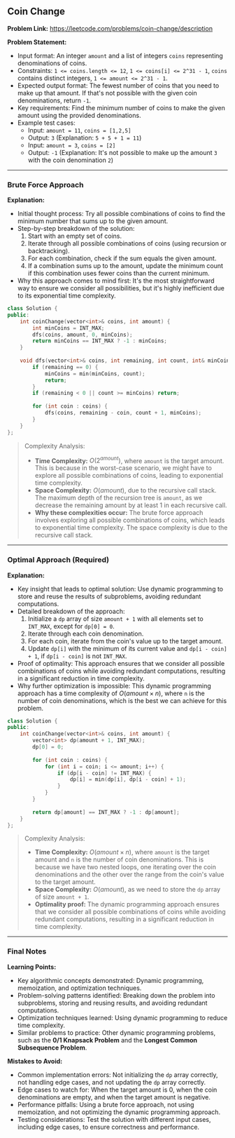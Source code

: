 ## Coin Change
**Problem Link:** https://leetcode.com/problems/coin-change/description

**Problem Statement:**
- Input format: An integer `amount` and a list of integers `coins` representing denominations of coins.
- Constraints: `1 <= coins.length <= 12`, `1 <= coins[i] <= 2^31 - 1`, `coins` contains distinct integers, `1 <= amount <= 2^31 - 1`.
- Expected output format: The fewest number of coins that you need to make up that amount. If that's not possible with the given coin denominations, return `-1`.
- Key requirements: Find the minimum number of coins to make the given amount using the provided denominations.
- Example test cases: 
    - Input: `amount = 11`, `coins = [1,2,5]`
    - Output: `3` (Explanation: `5 + 5 + 1 = 11`)
    - Input: `amount = 3`, `coins = [2]`
    - Output: `-1` (Explanation: It's not possible to make up the amount `3` with the coin denomination `2`)

---

### Brute Force Approach
**Explanation:**
- Initial thought process: Try all possible combinations of coins to find the minimum number that sums up to the given amount.
- Step-by-step breakdown of the solution:
    1. Start with an empty set of coins.
    2. Iterate through all possible combinations of coins (using recursion or backtracking).
    3. For each combination, check if the sum equals the given amount.
    4. If a combination sums up to the amount, update the minimum count if this combination uses fewer coins than the current minimum.
- Why this approach comes to mind first: It's the most straightforward way to ensure we consider all possibilities, but it's highly inefficient due to its exponential time complexity.

```cpp
class Solution {
public:
    int coinChange(vector<int>& coins, int amount) {
        int minCoins = INT_MAX;
        dfs(coins, amount, 0, minCoins);
        return minCoins == INT_MAX ? -1 : minCoins;
    }
    
    void dfs(vector<int>& coins, int remaining, int count, int& minCoins) {
        if (remaining == 0) {
            minCoins = min(minCoins, count);
            return;
        }
        if (remaining < 0 || count >= minCoins) return;
        
        for (int coin : coins) {
            dfs(coins, remaining - coin, count + 1, minCoins);
        }
    }
};
```

> Complexity Analysis:
> - **Time Complexity:** $O(2^{amount})$, where `amount` is the target amount. This is because in the worst-case scenario, we might have to explore all possible combinations of coins, leading to exponential time complexity.
> - **Space Complexity:** $O(amount)$, due to the recursive call stack. The maximum depth of the recursion tree is `amount`, as we decrease the remaining amount by at least 1 in each recursive call.
> - **Why these complexities occur:** The brute force approach involves exploring all possible combinations of coins, which leads to exponential time complexity. The space complexity is due to the recursive call stack.

---

### Optimal Approach (Required)
**Explanation:**
- Key insight that leads to optimal solution: Use dynamic programming to store and reuse the results of subproblems, avoiding redundant computations.
- Detailed breakdown of the approach:
    1. Initialize a `dp` array of size `amount + 1` with all elements set to `INT_MAX`, except for `dp[0] = 0`.
    2. Iterate through each coin denomination.
    3. For each coin, iterate from the coin's value up to the target amount.
    4. Update `dp[i]` with the minimum of its current value and `dp[i - coin] + 1`, if `dp[i - coin]` is not `INT_MAX`.
- Proof of optimality: This approach ensures that we consider all possible combinations of coins while avoiding redundant computations, resulting in a significant reduction in time complexity.
- Why further optimization is impossible: This dynamic programming approach has a time complexity of $O(amount \times n)$, where `n` is the number of coin denominations, which is the best we can achieve for this problem.

```cpp
class Solution {
public:
    int coinChange(vector<int>& coins, int amount) {
        vector<int> dp(amount + 1, INT_MAX);
        dp[0] = 0;
        
        for (int coin : coins) {
            for (int i = coin; i <= amount; i++) {
                if (dp[i - coin] != INT_MAX) {
                    dp[i] = min(dp[i], dp[i - coin] + 1);
                }
            }
        }
        
        return dp[amount] == INT_MAX ? -1 : dp[amount];
    }
};
```

> Complexity Analysis:
> - **Time Complexity:** $O(amount \times n)$, where `amount` is the target amount and `n` is the number of coin denominations. This is because we have two nested loops, one iterating over the coin denominations and the other over the range from the coin's value to the target amount.
> - **Space Complexity:** $O(amount)$, as we need to store the `dp` array of size `amount + 1`.
> - **Optimality proof:** The dynamic programming approach ensures that we consider all possible combinations of coins while avoiding redundant computations, resulting in a significant reduction in time complexity.

---

### Final Notes

**Learning Points:**
- Key algorithmic concepts demonstrated: Dynamic programming, memoization, and optimization techniques.
- Problem-solving patterns identified: Breaking down the problem into subproblems, storing and reusing results, and avoiding redundant computations.
- Optimization techniques learned: Using dynamic programming to reduce time complexity.
- Similar problems to practice: Other dynamic programming problems, such as the **0/1 Knapsack Problem** and the **Longest Common Subsequence Problem**.

**Mistakes to Avoid:**
- Common implementation errors: Not initializing the `dp` array correctly, not handling edge cases, and not updating the `dp` array correctly.
- Edge cases to watch for: When the target amount is 0, when the coin denominations are empty, and when the target amount is negative.
- Performance pitfalls: Using a brute force approach, not using memoization, and not optimizing the dynamic programming approach.
- Testing considerations: Test the solution with different input cases, including edge cases, to ensure correctness and performance.
